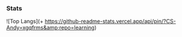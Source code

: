 ### Stats
[Hide]: <> (![Andy's GitHub stats]https://github-readme-stats.vercel.app/api?username=CS-Andy&show_icons=true&theme=nord)

![Top Langs](+ https://github-readme-stats.vercel.app/api/pin/?CS-Andy=xgqfrms&amp;repo=learning)
